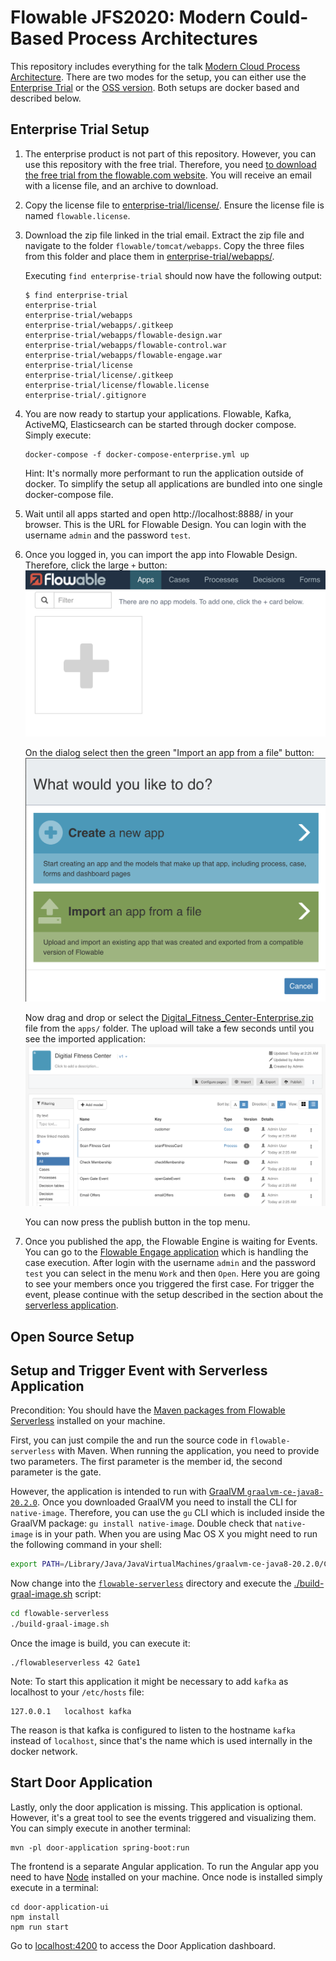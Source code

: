 # Flowable JFS2020: Modern Could-Based Process Architectures 

This repository includes everything for the talk [Modern Cloud Process Architecture]().
There are two modes for the setup, you can either use the [Enterprise Trial](#enterprise-trial-setup) or the [OSS version](#open-source-setup).
Both setups are docker based and described below.

## Enterprise Trial Setup

1. The enterprise product is not part of this repository.
   However, you can use this repository with the free trial.
   Therefore, you need [to download the free trial from the flowable.com website](https://flowable.com/trial/).
   You will receive an email with a license file, and an archive to download.

2. Copy the license file to [enterprise-trial/license/](enterprise-trial/license).
   Ensure the license file is named `flowable.license`.
   
3. Download the zip file linked in the trial email.
   Extract the zip file and navigate to the folder `flowable/tomcat/webapps`.
   Copy the three files from this folder and place them in [enterprise-trial/webapps/](enterprise-trial/webapps).

   Executing `find enterprise-trial` should now have the following output:
   ```
   $ find enterprise-trial
   enterprise-trial
   enterprise-trial/webapps
   enterprise-trial/webapps/.gitkeep
   enterprise-trial/webapps/flowable-design.war
   enterprise-trial/webapps/flowable-control.war
   enterprise-trial/webapps/flowable-engage.war
   enterprise-trial/license
   enterprise-trial/license/.gitkeep
   enterprise-trial/license/flowable.license
   enterprise-trial/.gitignore
   ```

4. You are now ready to startup your applications.
   Flowable, Kafka, ActiveMQ, Elasticsearch can be started through docker compose.
   Simply execute:
   ```
   docker-compose -f docker-compose-enterprise.yml up
   ``` 
   
   Hint: It's normally more performant to run the application outside of docker.
   To simplify the setup all applications are bundled into one single docker-compose file.
   
5. Wait until all apps started and open http://localhost:8888/ in your browser.
   This is the URL for Flowable Design.
   You can login with the username `admin` and the password `test`.
   
6. Once you logged in, you can import the app into Flowable Design.
   Therefore, click the large `+` button:
   ![New app](images/01-new-app.png)
   
   On the dialog select then the green "Import an app from a file" button:
   ![Import app](images/02-import-app.png)
   
   Now drag and drop or select the [Digital_Fitness_Center-Enterprise.zip](apps/Digitial_Fitness_Center-Enterprise.zip) file from the `apps/` folder.
   The upload will take a few seconds until you see the imported application:
   ![Fitness Center App](images/03-fitness-center-app.png)
   
   You can now press the publish button in the top menu.

7. Once you published the app, the Flowable Engine is waiting for Events.
   You can go to the [Flowable Engage application](http://localhost:8080) which is handling the case execution.
   After login with the username `admin` and the password `test` you can select in the menu `Work` and then `Open`.
   Here you are going to see your members once you triggered the first case.
   For trigger the event, please continue with the setup described in the section about the [serverless application](#setup-and-trigger-event-with-serverless-application).

## Open Source Setup



## Setup and Trigger Event with Serverless Application

Precondition: You should have the [Maven packages from Flowable Serverless](https://github.com/vzickner/flowable-serverless) installed on your machine. 

First, you can just compile the and run the source code in `flowable-serverless` with Maven.
When running the application, you need to provide two parameters.
The first parameter is the member id, the second parameter is the gate.

However, the application is intended to run with  [GraalVM `graalvm-ce-java8-20.2.0`](https://github.com/graalvm/graalvm-ce-builds/releases/tag/vm-20.2.0).
Once you downloaded GraalVM you need to install the CLI for `native-image`.
Therefore, you can use the `gu` CLI which is included inside the GraalVM package: `gu install native-image`.
Double check that `native-image` is in your path.
When you are using Mac OS X you might need to run the following command in your shell:
```bash
export PATH=/Library/Java/JavaVirtualMachines/graalvm-ce-java8-20.2.0/Contents/Home/bin:$PATH
```

Now change into the [`flowable-serverless`](flowable-serverless) directory and execute the [./build-graal-image.sh](flowable-serverless/build-graal-image.sh) script:
```bash
cd flowable-serverless
./build-graal-image.sh
```

Once the image is build, you can execute it:
```
./flowableserverless 42 Gate1
```

Note: To start this application it might be necessary to add `kafka` as localhost to your `/etc/hosts` file:
```
127.0.0.1	localhost kafka
```
The reason is that kafka is configured to listen to the hostname `kafka` instead of `localhost`, since that's the name which is used internally in the docker network.

## Start Door Application

Lastly, only the door application is missing.
This application is optional.
However, it's a great tool to see the events triggered and visualizing them.
You can simply execute in another terminal:
```
mvn -pl door-application spring-boot:run
```

The frontend is a separate Angular application.
To run the Angular app you need to have [Node](https://nodejs.org/) installed on your machine.
Once node is installed simply execute in a terminal:
```
cd door-application-ui
npm install
npm run start
```

Go to [localhost:4200](http://localhost:4200) to access the Door Application dashboard.
